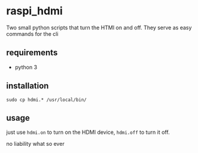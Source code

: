 # raspi_hdmi
Two small python scripts that turn the HTMI on and off.
They serve as easy commands for the cli
## requirements
* python 3
## installation
```sudo cp hdmi.* /usr/local/bin/ ```
## usage
just use `hdmi.on` to turn on the HDMI device, `hdmi.off` to turn it off.

no liability what so ever
